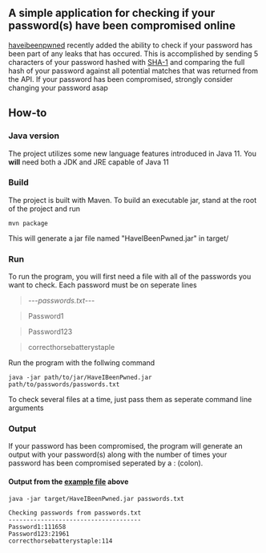 ## A simple application for checking if your password(s) have been compromised online

[haveibeenpwned](https://haveibeenpwned.com) recently added the ability to check if your password has been part of any leaks that has occured. This is accomplished by sending 5 characters of your password hashed with [SHA-1](https://en.wikipedia.org/wiki/SHA-1) and comparing the full hash of your password against all potential matches that was returned from the API. If your password has been compromised, strongly consider changing your password asap

## How-to
### Java version
The project utilizes some new language features introduced in Java 11. You **will** need both a JDK and JRE capable of Java 11

### Build
The project is built with Maven. To build an executable jar, stand at the root of the project and run

```
mvn package
```

This will generate a jar file named "HaveIBeenPwned.jar" in target/

### Run
To run the program, you will first need a file with all of the passwords you want to check. Each password must be on seperate lines
> ---*passwords.txt*---

> Password1

> Password123

> correcthorsebatterystaple

Run the program with the follwing command

```
java -jar path/to/jar/HaveIBeenPwned.jar path/to/passwords/passwords.txt
```
To check several files at a time, just pass them as seperate command line arguments


### Output
If your password has been compromised, the program will generate an output with your password(s) along with the number of times your password has been compromised seperated by a : (colon).
#### Output from the [example file](#run) above
```
java -jar target/HaveIBeenPwned.jar passwords.txt 

Checking passwords from passwords.txt
-------------------------------------
Password1:111658
Password123:21961
correcthorsebatterystaple:114

```
